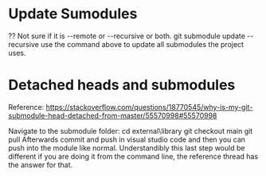 Update Sumodules
================
?? Not sure if it is --remote or --recursive or both.
git submodule update --recursive
use the command above to update all submodules the project uses.

Detached heads and submodules
=============================
Reference:
https://stackoverflow.com/questions/18770545/why-is-my-git-submodule-head-detached-from-master/55570998#55570998

Navigate to the submodule folder:
  cd external\library
  git checkout main
  git pull
Afterwards commit and push in visual studio code and then you can push into the 
module like normal. Understandibly this last step would be different if you are
doing it from the command line, the reference thread has the answer for that.